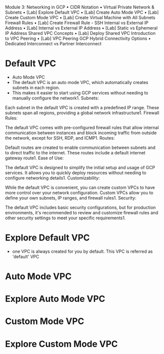Module 3: Networking in GCP
• CIDR Notation 
• Virtual Private Network & Subnets 
• [Lab] Explore Default VPC 
• [Lab] Create Auto Mode VPC 
• [Lab] Create Custom Mode VPC 
• [Lab] Create Virtual Machine with All Subnets Firewall Rules 
• [Lab] Create Firewall Rule - SSH Internal vs External IP Address 
• [Lab] Internal vs External IP Address 
• [Lab] Static vs Ephemeral IP Address Shared VPC Concepts 
• [Lab] Deploy Shared VPC Introduction to VPC Peering 
• [Lab] VPC Peering GCP Hybrid Connectivity Options 
• Dedicated Interconnect vs Partner Interconnect

# Default VPC
- Auto Mode VPC
- The default VPC is an auto mode VPC, which automatically creates subnets in each region.
- This makes it easier to start using GCP services without needing to manually configure the network1.
Subnets:

Each subnet in the default VPC is created with a predefined IP range. These subnets span all regions, providing a global network infrastructure1.
Firewall Rules:

The default VPC comes with pre-configured firewall rules that allow internal communication between instances and block incoming traffic from outside the network, except for SSH, RDP, and ICMP1.
Routes:

Default routes are created to enable communication between subnets and to direct traffic to the internet. These routes include a default internet gateway route1.
Ease of Use:

The default VPC is designed to simplify the initial setup and usage of GCP services. It allows you to quickly deploy resources without needing to configure networking details1.
Customizability:

While the default VPC is convenient, you can create custom VPCs to have more control over your network configuration. Custom VPCs allow you to define your own subnets, IP ranges, and firewall rules1.
Security:

The default VPC includes basic security configurations, but for production environments, it's recommended to review and customize firewall rules and other security settings to meet your specific requirements1.

# Explore Default VPC
- one VPC is always created for you by default. This VPC is referred as 'default' VPC

# Auto Mode VPC

# Explore Auto Mode VPC

# Custom Mode VPC

# Explore Custom Mode VPC

#
